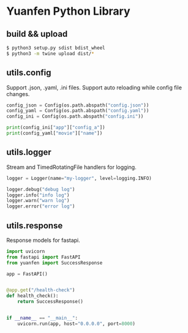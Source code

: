 # Yuanfen Python Library

## build && upload

```bash
$ python3 setup.py sdist bdist_wheel
$ python3 -m twine upload dist/*
```

## utils.config

Support .json, .yaml, .ini files.
Support auto reloading while config file changes.

```python
config_json = Config(os.path.abspath("config.json"))
config_yaml = Config(os.path.abspath("config.yaml"))
config_ini = Config(os.path.abspath("config.ini"))

print(config_ini["app"]["config_a"])
print(config_yaml["movie"]["name"])
```

## utils.logger

Stream and TimedRotatingFile handlers for logging.

```python
logger = Logger(name="my-logger", level=logging.INFO)

logger.debug("debug log")
logger.info("info log")
logger.warn("warn log")
logger.error("error log")
```

## utils.response

Response models for fastapi.

```python
import uvicorn
from fastapi import FastAPI
from yuanfen import SuccessResponse

app = FastAPI()


@app.get("/health-check")
def health_check():
    return SuccessResponse()


if __name__ == "__main__":
    uvicorn.run(app, host="0.0.0.0", port=8000)

```